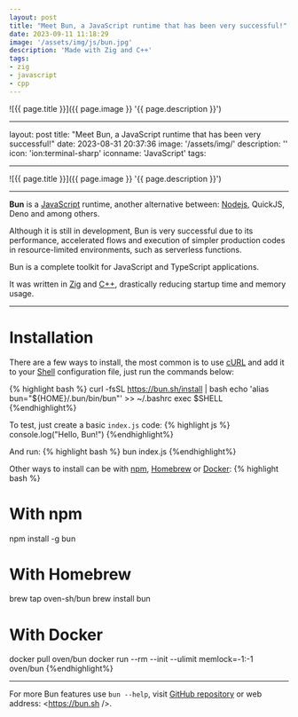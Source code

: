 ```yaml
---
layout: post
title: "Meet Bun, a JavaScript runtime that has been very successful!"
date: 2023-09-11 11:18:29
image: '/assets/img/js/bun.jpg'
description: 'Made with Zig and C++'
tags:
- zig
- javascript
- cpp
---
```


![{{ page.title }}]({{ page.image }} '{{ page.description }}')

---
layout: post
title: "Meet Bun, a JavaScript runtime that has been very successful!"
date: 2023-08-31 20:37:36
image: '/assets/img/'
description: ''
icon: 'ion:terminal-sharp'
iconname: 'JavaScript'
tags:

---

![{{ page.title }}]({{ page.image }} '{{ page.description }}')

---

**Bun** is a [JavaScript](https://terminalroot.com/tags#javascript) runtime, another alternative between: [Nodejs](https://terminalroot.com/tags#nodejs), QuickJS, Deno and among others.

Although it is still in development, Bun is very successful due to its performance, accelerated flows and execution of simpler production codes in resource-limited environments, such as serverless functions.

Bun is a complete toolkit for JavaScript and TypeScript applications.

It was written in [Zig](https://terminalroot.com/tags#zig) and [C++](https://terminalroot.com/tags#cpp), drastically reducing startup time and memory usage.

---

# Installation
There are a few ways to install, the most common is to use [cURL](https://terminalroot.com/using-curl-with-cpp/) and add it to your [Shell](https://terminalroot.com/tags#shell) configuration file, just run the commands below:

{% highlight bash %}
curl -fsSL https://bun.sh/install | bash
echo 'alias bun="${HOME}/.bun/bin/bun"' >> ~/.bashrc
exec $SHELL
{%endhighlight%}

To test, just create a basic `index.js` code:
{% highlight js %}
console.log("Hello, Bun!")
{%endhighlight%}

And run:
{% highlight bash %}
bun index.js
{%endhighlight%}

Other ways to install can be with [npm](https://terminalroot.com/tags#npm), [Homebrew](https://terminalroot.com/homebrew-the-macos-package-manager-on-gnu-linux/) or [Docker](https://terminalroot.com/tags#docker):
{% highlight bash %}
# With npm
npm install -g bun

# With Homebrew
brew tap oven-sh/bun
brew install bun

# With Docker
docker pull oven/bun
docker run --rm --init --ulimit memlock=-1:-1 oven/bun
{%endhighlight%}

---

For more Bun features use `bun --help`, visit [GitHub repository](https://github.com/oven-sh/bun) or web address: <https://bun.sh />.
